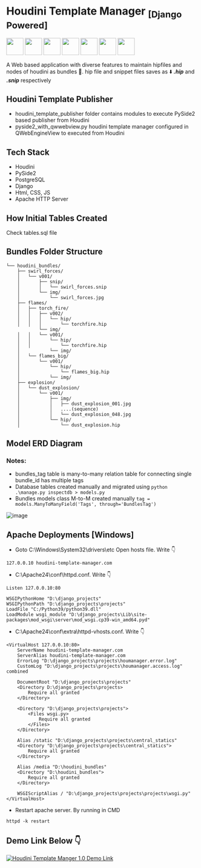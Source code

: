 # Houdini Template Manager <sub>[Django Powered]</sub>

<img src="https://github.com/user-attachments/assets/ff9a257a-c48c-4839-8c60-9db42d36bffe" width="45px"> <img src="https://github.com/user-attachments/assets/880b1e30-11bf-4c27-82d3-18cec9694717" width="45px"> <img src="https://github.com/user-attachments/assets/445b01db-9a75-4e03-9806-8a838743c98e" width="45px"> <img src="https://github.com/user-attachments/assets/ac633679-febc-4bf3-b8db-2bcabce0067d" width="45px"> <img src="https://github.com/user-attachments/assets/38ae5696-9a0c-406f-a411-5244e99a81f6" width="45px"> <img src="https://github.com/user-attachments/assets/84d135ee-8045-4ed5-aeeb-b127156155cb" width="45px"> <img src="https://github.com/user-attachments/assets/6399fa00-0e1a-4d36-a9f2-3d0689812a4e" width="45px">

A Web based application with diverse features to maintain hipfiles and nodes of houdini as bundles 🎁. 
hip file and snippet files saves as ⬇️ ***.hip*** and ***.snip*** respectively

## Houdini Template Publisher

- houdini_template_publisher folder contains modules to execute PySide2 based publisher from Houdini
- pyside2_with_qwwebview.py houdini template manager configured in QWebEngineView to executed from Houdini

## Tech Stack
- Houdini
- PySide2
- PostgreSQL
- Django
- Html, CSS, JS 
- Apache HTTP Server


## How Initial Tables Created 

Check tables.sql file

## Bundles Folder Structure


```
└── houdini_bundles/
    ├── swirl_forces/
    │   └── v001/
    │       ├── snip/
    │       │   └── swirl_forces.snip
    │       └── img/
    │           └── swirl_forces.jpg
    ├── flames/
    │   ├── torch_fire/
    │   │   ├── v002/
    │   │   │   └── hip/
    │   │   │       └── torchfire.hip
            └── img/
    │   │   └── v001/
    │   │       └── hip/
    │   │           └── torchfire.hip
    │           └── img/
    │   └── flames_big/
    │       └── v001/
    │           └── hip/
    │               └── flames_big.hip
    │           └── img/
    ├── explosion/
    │   └── dust_explosion/
    │       └── v001/
    │           ├── img/
    │           │   ├── dust_explosion_001.jpg
    │           │   ....(sequence)
    │           │   └── dust_explosion_048.jpg
    │           └── hip/
    │               └── dust_explosion.hip
```


## Model ERD Diagram

### Notes:
- bundles_tag table is many-to-many relation table for connecting single bundle_id has multiple tags
- Database tables created manually and migrated using ```python .\manage.py inspectdb > models.py```
- Bundles models class M-to-M created manually ```tag = models.ManyToManyField('Tags', through='BundlesTag')```
  
![image](https://github.com/user-attachments/assets/872f6541-f589-4237-83ad-903dc7d87047)


## Apache Deployments [Windows]

- Goto C:\Windows\System32\drivers\etc
Open hosts file. Write 👇
```
127.0.0.10 houdini-template-manager.com
```

- C:\Apache24\conf\httpd.conf.  Write 👇
```
Listen 127.0.0.10:80

WSGIPythonHome "D:\django_projects"
WSGIPythonPath "D:\django_projects\projects"
LoadFile "C:/Python39/python39.dll"
LoadModule wsgi_module "D:\django_projects\Lib\site-packages\mod_wsgi\server\mod_wsgi.cp39-win_amd64.pyd"
```

- C:\Apache24\conf\extra\httpd-vhosts.conf.  Write 👇

```
<VirtualHost 127.0.0.10:80>
    ServerName houdini-template-manager.com
    ServerAlias houdini-template-manager.com
    ErrorLog "D:\django_projects\projects\houmanager.error.log"
    CustomLog "D:\django_projects\projects\houmanager.access.log" combined

    DocumentRoot "D:\django_projects\projects"
    <Directory D:\django_projects\projects>
        Require all granted
    </Directory>

    <Directory "D:\django_projects\projects">
        <Files wsgi.py>
            Require all granted
        </Files>
    </Directory>

    Alias /static "D:\django_projects\projects\central_statics"
    <Directory "D:\django_projects\projects\central_statics">
        Require all granted
    </Directory>

    Alias /media "D:\houdini_bundles"
    <Directory "D:\houdini_bundles">
        Require all granted
    </Directory>

    WSGIScriptAlias / "D:\django_projects\projects\projects\wsgi.py" 
</VirtualHost>
```

- Restart apache server. By running in CMD

```
httpd -k restart
```

## Demo Link Below 👇

[![Houdini Template Manger 1.0 Demo Link](https://img.youtube.com/vi/N3YIOAEhO8s/0.jpg)](https://youtu.be/N3YIOAEhO8s)
